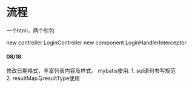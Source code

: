 # 流程  
一个html，两个引包

new controller LoginController
new component LoginHandlerInterceptor

#### 08/18
修改日期格式，丰富列表内容及样式。
mybatis使用:
	1. sql语句书写规范  
	2. resultMap与resultType使用
